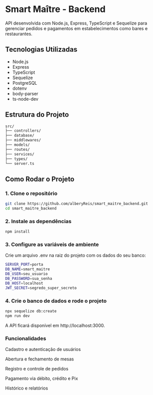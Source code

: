
# Smart Maître - Backend

API desenvolvida com Node.js, Express, TypeScript e Sequelize para gerenciar pedidos e pagamentos em estabelecimentos como bares e restaurantes.

## Tecnologias Utilizadas

- Node.js
- Express
- TypeScript
- Sequelize
- PostgreSQL
- dotenv
- body-parser
- ts-node-dev

## Estrutura do Projeto

```bash
src/
├── controllers/
├── database/
├── middlewares/
├── models/
├── routes/
├── services/
├── types/
└── server.ts
```

## Como Rodar o Projeto

### 1. Clone o repositório

```bash
git clone https://github.com/alberyReis/smart_maitre_backend.git
cd smart_maitre_backend
```

### 2. Instale as dependências

```bash
npm install
```

### 3. Configure as variáveis de ambiente

Crie um arquivo .env na raiz do projeto com os dados do seu banco:

```bash
SERVER_PORT=porta
DB_NAME=smart_maitre
DB_USER=seu_usuario
DB_PASSWORD=sua_senha
DB_HOST=localhost
JWT_SECRET=segredo_super_secreto
```

### 4. Crie o banco de dados e rode o projeto

```bash
npx sequelize db:create
npm run dev
```

A API ficará disponível em http://localhost:3000.

### Funcionalidades
 Cadastro e autenticação de usuários

 Abertura e fechamento de mesas

 Registro e controle de pedidos

 Pagamento via débito, crédito e Pix

 Histórico e relatórios



